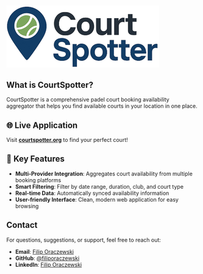 <div>
  <picture>
    <source media="(prefers-color-scheme: dark)" srcset="CourtSpotter.AngularFrontend/CourtSpotterSpa/public/images/court_spotter_logo_light.png">
    <img src="CourtSpotter.AngularFrontend/CourtSpotterSpa/public/images/court_spotter_logo_light.png" alt="CourtSpotter Logo" width="400">
  </picture>
</div>

## What is CourtSpotter?

CourtSpotter is a comprehensive padel court booking availability aggregator that helps you find available courts in your location in one place.

## 🌐 Live Application

Visit **[courtspotter.org](https://www.courtspotter.org)** to find your perfect court!

## 🚀 Key Features

- **Multi-Provider Integration**: Aggregates court availability from multiple booking platforms
- **Smart Filtering**: Filter by date range, duration, club, and court type
- **Real-time Data**: Automatically synced availability information
- **User-friendly Interface**: Clean, modern web application for easy browsing

## Contact

For questions, suggestions, or support, feel free to reach out:
- **Email**: [Filip Oraczewski](mailto:filip.oraczewski@gmail.com)
- **GitHub**: [@filiporaczewski](https://github.com/filiporaczewski)
- **LinkedIn**: [Filip Oraczewski](https://www.linkedin.com/in/filip-oraczewski-423a6b156/)
